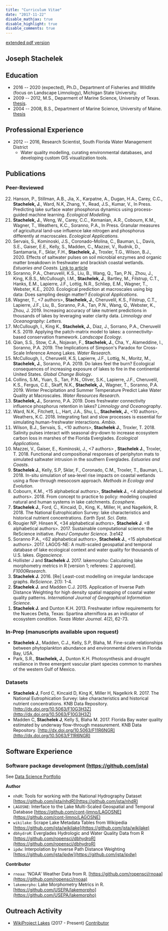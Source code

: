 ```yaml
---
title: "Curriculum Vitae"
date: "2017-11-22"
disable_mathjax: true
disable_highlight: true
disable_comments: true
---
```


[extended pdf version](../pdf/cv.pdf)

## Joseph Stachelek

## Education

- 2016 -- 2020 (expected), Ph.D., Department of Fisheries and Wildlife (focus on Landscape Limnology), Michigan State University.
- 2009 -- 2012, M.S., Deparment of Marine Science, University of Texas. [thesis](http://repositories.lib.utexas.edu/handle/2152/ETD-UT-2012-05-5549).
- 2004 -- 2008, B.S., Department of Marine Science, University of Maine. [thesis](../pdf/FieldGuidetoMarinePlantsAlgae.pdf)

## Professional Experience
  
- 2012 -- 2016, Research Scientist, South Florida Water Management District
  - Water quality modelling, curating environmental databases, and developing custom GIS visualization tools. 

## Publications

### Peer-Reviewed

<ol reversed>

<li>Hanson, P., Stillman, A.B., Jia, X., Karpatne, A., Dugan, H.A., Carey, C.C., <b>Stachelek, J.</b>, Ward, N.K, Zhang, Y., Read, J.S., Kumar, V., In Press. Predicting lake surface water phosphorus dynamics using process-guided machine learning. <i>Ecological Modelling.</i>

<li><b>Stachelek, J.</b>, Weng, W., Carey, C.C., Kemanian, A.R., Cobourn, K.M., Wagner, T., Weathers, K.C., Soranno, P.A., In Press. Granular measures of agricultural land-use influence lake nitrogen and phosphorus differently at macroscales. <i>Ecological Applications.</i>

<li>Servais, S., Kominoski, J.S., Coronado-Molina, C., Bauman, L., Davis, S.E., Gaiser, E.E., Kelly, S., Madden, C., Mazzei, V., Rudnik, D., Santamaria, F., Sklar, F.H., <b>Stachelek, J.</b>, Troxler, T.G., Wilson, B.J., 2020. Effects of saltwater pulses on soil microbial enzymes and organic matter breakdown in freshwater and brackish coastal wetlands. <i>Estuaries and Coasts.</i> <a aria-label="doi link" target="_blank" href="https://doi.org/10.1007/s12237-020-00708-1"><i aria-hidden="true" class="ai ai-doi" title="doi link"></i> <span class="sr-only">Link to article</span> </a>

<li> Soranno, P.A., Cheruvelil, K.S., Liu, B., Wang, Q., Tan, P.N., Zhou, J., King, K.B.S., McCullough, I.M., <b>Stachelek, J.</b>, Bartley, M., Filstrup, C.T., Hanks, E.M., Lapierre, J.F., Lottig, N.R., Schliep, E.M., Wagner, T., Webster, K.E., 2020. Ecological prediction at macroscales using big data: Does sampling design matter? <i>Ecological Applications.</i> <a aria-label="doi link" target="_blank" href="https://doi.org/10.1002/eap.2123"><i aria-hidden="true" class="ai ai-doi" title="doi link"></i></a>

<li> Wagner, T., <7 authors>, <b>Stachelek, J.</b>, Cheruvelil, K.S., Filstrup, C.T., Lapierre, J.F., Liu, B., Soranno, P.A., Tan, P.N., Wang, Q., Webster, K.,  Zhou, J. 2019. Increasing accuracy of lake nutrient predictions in thousands of lakes by leveraging water clarity data. <i>Limnology and Oceanography: Letters.</i>  <a aria-label="doi link" target="_blank" href="https://doi.org/10.1002/lol2.10134"><i aria-hidden="true" class="ai ai-doi" title="doi link"></i></a> 
</li>

<li> McCullough, I., King K., <b>Stachelek, J.</b>, Diaz, J., Sorrano, P.A., Cheruvelil K.S. 2019. Applying the patch-matrix model to lakes: a connectivity-based conservation framework. <i>Landscape Ecology</i>. <a aria-label="doi link" target="_blank" href="https://doi.org/10.1007/s10980-019-00915-7"><i aria-hidden="true" class="ai ai-doi" title="doi link"></i></a>
</li>

<li> Qian, S.S., Stow, C.A., Nojavan, F., <b>Stachelek, J.</b>, Cha, Y., Alameddine, I., Soranno, P.A. 2019. The Implications of Simpson's Paradox for Cross-Scale Inference Among Lakes. <i>Water Research</i>. <a aria-label="doi link" target="_blank" href="https://doi.org/10.1016/j.watres.2019.114855"><i aria-hidden="true" class="ai ai-doi" title="doi link"></i></a>
</li>

<li> McCullough, I., Cheruvelil, K.S, Lapierre, J.F., Lottig, N., Moritz, M., <b> Stachelek, J.</b>, Soranno, P.A. 2019. Do lakes feel the burn? Ecological consequences of increasing exposure of lakes to fire in the continental United States. <i>Global Change Biology</i>. <a aria-label="doi link" target="_blank" href="https://doi.org/10.1111/gcb.14732"><i aria-hidden="true" class="ai ai-doi" title="doi link"></i></a>
</li>

<li>Collins, S.M., Yuan, S., Tan, P.N., Oliver, S.K., Lapierre, J.F., Cheruvelil, K.S., Fergus, C.E., Skaff, N.K., <b>Stachelek, J.</b>, Wagner, T., Soranno, P.A. 2019. Winter Precipitation and Summer Temperature Predict Lake Water Quality at Macroscales. <i>Water Resources Research</i>. <a aria-label="doi link" target="_blank" href="https://doi.org/10.1029/2018WR023088"><i aria-hidden="true" class="ai ai-doi" title="doi link"></i></a>
</li>

<li><b>Stachelek, J.</b>, Soranno, P.A. 2019. Does freshwater connectivity influence phosphorus retention in lakes? <i>Limnology and Oceanography</i>. <a aria-label="doi link" target="_blank" href="https://doi.org/10.1002/lno.11137"><i aria-hidden="true" class="ai ai-doi" title="doi link"></i></a> <a aria-label="download link" target="_blank" href="../pdf/2019_stachelek-soranno_preprint.pdf"><i aria-hidden="true" class="fa fa-download" title="download link"></i></a>
</li>

<li>Ward, N.K., Fitchett, L., Hart, J.A., Shu, L., <b>Stachelek, J.</b>, <10 authors>, Weathers, K.C. 2018. Integrating fast and slow processes is essential for simulating human-freshwater interactions. <i>Ambio</i>. <a aria-label="doi link" target="_blank" href="https://doi.org/10.1007/s13280-018-1136-6"><i aria-hidden="true" class="ai ai-doi" title="doi link"></i></a>
</li>

<li>Wilson, B.J., Servais, S., <10 authors>, <b>Stachelek J.</b>, Troxler, T. 2018. Salinity pulses interact with seasonal dry‐down to increase ecosystem carbon loss in marshes of the Florida Everglades. <i>Ecological Applications</i>. <a aria-label="doi link" target="_blank" href="https://doi.org/10.1002/eap.1798"><i aria-hidden="true" class="ai ai-doi" title="doi link"></i></a>
</li>

<li>Mazzei, V., Gaiser, E., Kominoski, J., <7 authors> , <b>Stachelek J.</b>, Troxler, T. 2018. Functional and compositional responses of periphyton mats to simulated saltwater intrusion in the southern Everglades. <i>Estuaries and Coasts</i>. <a aria-label="doi link" target="_blank" href="https://doi.org/10.1007/s12237-018-0415-6"><i aria-hidden="true" class="ai ai-doi" title="doi link"></i></a>
</li> 

<li><b>Stachelek J.</b>, Kelly, S.P, Sklar, F., Coronado, C.M., Troxler, T., Bauman, L. 2018. In-situ simulation of sea-level rise impacts on coastal wetlands using a flow-through mesocosm approach. <i>Methods in Ecology and Evolution</i>. <a aria-label="doi link" target="_blank" href="https://doi.org/10.1111/2041-210X.13028"><i aria-hidden="true" class="ai ai-doi" title="doi link"></i></a>
</li>

<li>Cobourn, K.M., <15 alphabetical authors>, <b>Stachelek J.</b>, <4 alphabetical authors>. 2018. From concept to practice to policy: modeling coupled natural and human systems in lake catchments. <i>Ecosphere</i>. <a aria-label="doi link" target="_blank" href="https://doi.org/10.1002/ecs2.2209"><i aria-hidden="true" class="ai ai-doi" title="doi link"></i></a>
</li>

<li><b>Stachelek J.</b>, Ford, C., Kincaid, D., King, K., Miller, H, and Nagelkirk, R. 2018. The National Eutrophication Survey: lake characteristics and historical nutrient concentrations. <i>Earth Syst. Sci. Data</i>. <a aria-label="doi link" target="_blank" href="https://doi.org/10.5194/essd-10-81-2018"><i aria-hidden="true" class="ai ai-doi" title="doi link"></i></a>
</li>

<li> Rougier NP, Hinsen K, <34 alphabetical authors>, <b>Stachelek J</b>. <8 alphabetical authors>. 2017. Sustainable computational science: the ReScience initiative. <i>PeerJ Computer Science</i>. 3:e142 <a aria-label="doi link" target="_blank" href="https://doi.org/10.7717/peerj-cs.142"><i aria-hidden="true" class="ai ai-doi" title="doi link"></i></a>
</li>

<li> Soranno P.A., <62 alphabetical authors>, <b>Stachelek J.</b>, <15 alphabetical authors>. 2017. LAGOS-NE: A multi-scaled geospatial and temporal database of lake ecological context and water quality for thousands of U.S. lakes. <i>Gigascience</i>. <a aria-label="doi link" target="_blank" href="https://doi.org/10.1093/gigascience/gix101"><i aria-hidden="true" class="ai ai-doi" title="doi link"></i></a>
</li>

<li> Hollister J and <b>Stachelek J.</b> 2017. lakemorpho: Calculating lake morphometry metrics in R [version 1; referees: 2 approved]. <i>F1000Research</i>. <a aria-label="doi link" target="_blank" href="https://doi.org/10.12688/f1000research.12512.1"><i aria-hidden="true" class="ai ai-doi" title="doi link"></i></a>
</li>

<li> <b>Stachelek J.</b> 2016. [Re] Least-cost modelling on irregular landscape graphs. <i>ReScience</i>. 2(1): 1-4. <a aria-label="download link" target="_blank" href="../pdf/2016_stachelek_rescience.pdf"><i aria-hidden="true" class="fa fa-download" title="download link"></i></a>
</li>

<li> <b>Stachelek J.</b> and Madden C.J. 2015. Application of Inverse Path Distance Weighting for high density spatial mapping of coastal water quality patterns. <i>International Journal of Geographical Information Science</i>. <a aria-label="doi link" target="_blank" href="https://doi.org/10.1080/13658816.2015.1018833"><i aria-hidden="true" class="ai ai-doi" title="doi link"></i></a> <a aria-label="download link" target="_blank" href="../pdf/stachmadden2015am.pdf"><i aria-hidden="true" class="fa fa-download" title="download link"></i></a>
</li>

<li> <b>Stachelek J.</b> and Dunton K.H. 2013. Freshwater inflow requirements for the Nueces Delta, Texas: Spartina alterniflora as an indicator of ecosystem condition. <i>Texas Water Journal</i>. 4(2), 62-73. <a aria-label="download link" target="_blank" href="../pdf/StachelekDunton2013.pdf"><i aria-hidden="true" class="fa fa-download" title="download link"></i></a>
</li>

</ol>
  
### In-Prep (manuscripts available upon request)

- **Stachelek J.**, Madden, C.J., Kelly, S.P, Blaha, M. Fine-scale relationships between phytoplankton abundance and environmental drivers in Florida Bay, USA.
- Park, S.R., **Stachelek, J.**, Dunton K.H. Photosynthesis and drought resilience in three emergent vascular plant species common to marshes of the western Gulf of Mexico.

### Datasets

- **Stachelek J**, Ford C, Kincaid D, King K, Miller H, Nagelkirk R. 2017. The National Eutrophication Survey: lake characteristics and historical nutrient concentrations. KNB Data Repository. [http://dx.doi.org/10.5063/F10G3H3Z](http://dx.doi.org/10.5063/F10G3H3Z)
- Madden C, **Stachelek J**, Kelly S, Blaha M. 2017. Florida Bay water quality estimated by underway flow-through measurement. KNB Data Repository. [http://dx.doi.org/10.5063/F11R6NGR](http://dx.doi.org/10.5063/F11R6NGR)

## Software Experience
  
### Software package development [(https://github.com/jsta)](https://github.com/jsta)

See [Data Science Portfolio](https://jsta.github.io/gh_cran_portfolio/)

**Author**

- `nhdR`: Tools for working with the National Hydrography Dataset
[https://github.com/jsta/nhdR](https://github.com/jsta/nhdR)
- `LAGOSNE`: Interface to the Lake Multi-Scaled Geospatial and Temporal Database
[https://github.com/cont-limno/LAGOSNE](https://github.com/cont-limno/LAGOSNE) 
- `wikilake`: Scrape Lake Metadata Tables from Wikipedia
[https://github.com/jsta/wikilake](https://github.com/jsta/wikilake) 
- `dbhydroR`: Everglades Hydrologic and Water Quality Data from R
[https://github.com/ropensci/dbhydroR](https://github.com/ropensci/dbhydroR)
- `ipdw`: Interpolation by Inverse Path Distance Weighting
[https://github.com/jsta/ipdw](https://github.com/jsta/ipdw)

**Contributor**

- `rnoaa`: 'NOAA' Weather Data from R. [https://github.com/ropensci/rnoaa](https://github.com/ropensci/rnoaa)
- `lakemorpho`: Lake Morphometry Metrics in R. [https://github.com/USEPA/lakemorpho](https://github.com/USEPA/lakemorpho)

<!---### Other software experience

- Operating Systems: Debian/Ubuntu/Fedora Linux, Windows
- Office productivity software: Microsoft Office (Word, Excel and PowerPoint), LibreOffice, LaTeX
- Statistical Software: R
- Coding languages: R, Python, Fortran
- Data management: SQLite, netcdf
- Version control systems: Git, GitHub
- Web development: `shiny`

## Presentations

**See pdf version**

## Teaching Experience

### Michigan State University 

- Delivered workshops to teach version control software (Git) for application in academic research (EEBB Programming Group, Spring 2017)
-  Delivered workshops to teach basic Python and Linux command line use (Institute for Cyber-enabled Research, Spring 2017)

### Software Carpentry

- Instructor (2016 - present)
- Delivered workshops (2) to teach GIS skills for research computing
- Lesson Mainainter, (2015 - present), [Geospatial Data Analysis with R](http://www.datacarpentry.org/lessons/). Data Carpentry.
  
### NSF GK-12 Fellowship - University of Texas Marine Science Institute / Port Aransas HS

- AP Human Geography / GIS (Fall 2010 / Spring 2011) 
- Developed GIS lesson material; delivered lessons; evaluated student work

### Teaching Assistant - University of Texas at Austin

- Introduction to Oceanography (Fall 2009/Spring 2010)
- Taught lectures; delivered laboratory practicals; marked assignments and exams

## Service Activity
  
- Soranno, P., King, K., Poisson, A., **Stachelek, J.**, Boudreau, C., Skaff, N., Smith, N. (2017) Cyberinfrastructure support for collaboration and open science in ecology. NSF Request for Information on Future Needs for Advanced Cyberinfrastructure to Support Science and Engineering Research ([https://www.nsf.gov/cise/oac/ci2030/pdf/RFI-Soranno-261.pdf](https://www.nsf.gov/cise/oac/ci2030/pdf/RFI-Soranno-261.pdf))
- Reviewer (2017) _Journal of Open Source Software_, _Frontiers in Ecology and Evolution_, [ROpenSci](https://github.com/ropensci/onboarding/issues/118)
- Reviewer (2016) _Texas Water Journal_, _Journal of Open Source Software_ (2), _Peerage of Science_, _Journal of Atmospheric and Oceanic Technology_
- Reviewer (2015) _Ecological Modelling_
- NEON spatio-temporal hackathon (2015) - developed tutorials and assessment instruments to teach fundamental big data skills needed to work efficiently with large spatio-temporal data using open tools, such as R and Python. [link](http://www.neoninc.org/updates-events/update/nsf-biocenters-unite-close-scientific-data-skills-gap-focus-phenology)--->

## Outreach Activity  

- [WikiProject Lakes](https://en.wikipedia.org/wiki/Wikipedia:WikiProject_Lakes) (2017 - Present) [Contributor](https://en.wikipedia.org/wiki/Special:Contributions/Jst4)

<!--- Everglades Day (2016) Guided tours of science activities at the Loxahatchee Impoundment Landscape Assessment. 17th Annual Everglades Day, Loxahatchee National Wildlife Refuge.
- National Public Radio (2016) Rising Seas Push Too Much Salt Into the Florida Everglades. [link](http://www.npr.org/2016/05/25/477014085/rising-seas-push-too-much-salt-into-the-florida-everglades)
- PBS Newshour (2015) Florida's Everglades face new invasive threat: rising sea levels. [youtube](https://www.youtube.com/watch?v=ggOl-vaXIFk)

## Honors and Awards

- GLEON Student Travel Award 2017
- Invited participant to the [2017 rOpenSci Conference](http://unconf17.ropensci.org/)
- Finalist for the 2012 NOAA Coastal Management Fellowship
- Best poster award at the 2012 Texas Bays and Estuaries Meeting

## Membership
  
- Coastal and Estuarine Research Federation
- Ecological Society of America
- Foundation for Open Access Statistics--->